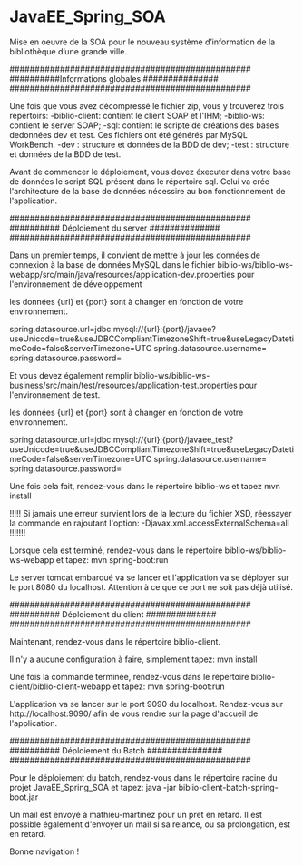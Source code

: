 ﻿# JavaEE_Spring_SOA
Mise en oeuvre de la SOA pour le nouveau système d’information de la bibliothèque d’une grande ville.


################################################
##########Informations globales  ###############
################################################

Une fois que vous avez décompressé le fichier zip, vous y trouverez trois répertoirs:
-biblio-client: contient le client SOAP et l'IHM;
-biblio-ws: contient le server SOAP;
-sql: contient le scripte de créations des bases dedonnées dev et test. Ces fichiers ont été générés par MySQL WorkBench.
	-dev : structure et données de la BDD de dev;
	-test : structure et données de la BDD de test.

Avant de commencer le déploiement, vous devez éxecuter dans votre base de données le script SQL présent dans le répertoire sql.
Celui va crée l'architecture de la base de données nécessire au bon fonctionnement de l'application.

################################################
########## Déploiement du server  ##############
################################################


Dans un premier temps, il convient de mettre à jour les données de connexion à la base
de données MySQL dans le fichier biblio-ws/biblio-ws-webapp/src/main/java/resources/application-dev.properties pour l'environnement de développement

les données {url} et {port} sont à changer en fonction de votre environnement.

spring.datasource.url=jdbc:mysql://{url}:{port}/javaee?useUnicode=true&useJDBCCompliantTimezoneShift=true&useLegacyDatetimeCode=false&serverTimezone=UTC
spring.datasource.username=
spring.datasource.password=

Et vous devez également remplir biblio-ws/biblio-ws-business/src/main/test/resources/application-test.properties pour l'environnement de test.

les données {url} et {port} sont à changer en fonction de votre environnement.

spring.datasource.url=jdbc:mysql://{url}:{port}/javaee_test?useUnicode=true&useJDBCCompliantTimezoneShift=true&useLegacyDatetimeCode=false&serverTimezone=UTC
spring.datasource.username=
spring.datasource.password=

Une fois cela fait, rendez-vous dans le répertoire biblio-ws et tapez
mvn install

!!!!! Si jamais une erreur survient lors de la lecture du fichier XSD, réessayer la commande en rajoutant l'option: -Djavax.xml.accessExternalSchema=all !!!!!!!

Lorsque cela est terminé, rendez-vous dans le répertoire biblio-ws/biblio-ws-webapp et tapez:
mvn spring-boot:run 

Le server tomcat embarqué va se lancer et l'application va se déployer sur le port 8080 du localhost. Attention à ce que ce port ne soit pas déjà utilisé.

################################################
########## Déploiement du client  ##############
################################################

Maintenant, rendez-vous dans le répertoire biblio-client.

Il n'y a aucune configuration à faire, simplement tapez:
mvn install

Une fois la commande terminée, rendez-vous dans le répertoire biblio-client/biblio-client-webapp et tapez:
mvn spring-boot:run


L'application va se lancer sur le port 9090 du localhost. Rendez-vous sur http://localhost:9090/ afin de vous rendre sur la page d'accueil de l'application.


################################################
########## Déploiement du Batch  ###############
################################################

Pour le déploiement du batch, rendez-vous dans le répertoire racine du projet JavaEE_Spring_SOA et tapez:
java -jar biblio-client-batch-spring-boot.jar

Un mail est envoyé à mathieu-martinez pour un pret en retard.
Il est possible également d'envoyer un mail si sa relance, ou sa prolongation, est en retard.


Bonne navigation ! 